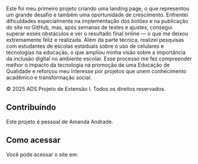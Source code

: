 Este foi meu primeiro projeto criando uma landing page, o que representou um grande desafio e também uma oportunidade de crescimento. Enfrentei dificuldades especialmente na implementação dos botões e na publicação do site no GitHub, mas, após semanas de testes e ajustes, consegui superar esses obstáculos e ver o resultado final online — o que me deixou extremamente feliz e realizada. Além da parte técnica, realizei pesquisas com estudantes de escolas estaduais sobre o uso de celulares e tecnologias na educação, o que ampliou minha visão sobre a importância da inclusão digital no ambiente escolar. Esse processo me fez compreender melhor o impacto da tecnologia na promoção de uma Educação de Qualidade e reforçou meu interesse por projetos que unem conhecimento acadêmico e transformação social.

&copy; 2025 ADS Projeto de Extensão I. Todos os direitos reservados.

## Contribuindo

Este projeto é pessoal de Amanda Andrade.

## Como acessar

Você pode acessar o site em:
